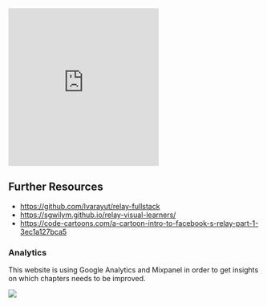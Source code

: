 <iframe height="315" src="https://www.youtube.com/embed/xM3zKqCv_74" frameborder="0" allowfullscreen></iframe>

<!-- __INJECT_SHARING__ -->

## Further Resources

* https://github.com/lvarayut/relay-fullstack
* https://sgwilym.github.io/relay-visual-learners/
* https://code-cartoons.com/a-cartoon-intro-to-facebook-s-relay-part-1-3ec1a127bca5

### Analytics

This website is using Google Analytics and Mixpanel in order to get insights on which chapters needs to be improved.

![](https://cdn.mxpnl.com/site_media/images/partner/badge_blue.png)
